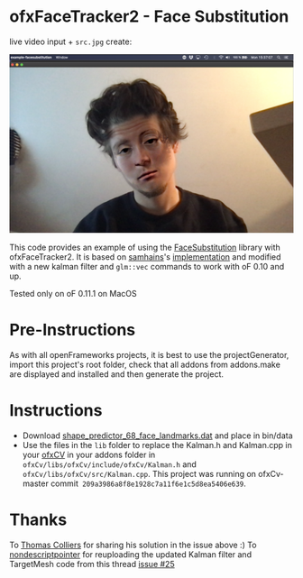 # ofxFaceTracker2 - Face Substitution

live video input + `src.jpg` create:

![Example live output](https://github.com/xanpj/ofxFaceTracker2-facesubstitution/blob/main/example1.png)


This code provides an example of using the [FaceSubstitution](https://github.com/arturoc/FaceSubstitution) library with ofxFaceTracker2.
It is based on [samhains](https://github.com/samhains)'s [implementation](https://github.com/HalfdanJ/ofxFaceTracker2/pull/42) and modified with a new kalman filter and `glm::vec` commands to work with oF 0.10 and up.

Tested only on oF 0.11.1 on MacOS

# Pre-Instructions
As with all openFrameworks projects, it is best to use the projectGenerator, import this project's root folder, check that all addons from addons.make are displayed and installed and then generate the project.

# Instructions

- Download [shape_predictor_68_face_landmarks.dat](://github.com/AKSHAYUBHAT/TensorFace/blob/master/openface/models/dlib/shape_predictor_68_face_landmarks.dat) and place in bin/data
- Use the files in the `lib` folder to replace the Kalman.h and Kalman.cpp in your [ofxCV](https://github.com/kylemcdonald/ofxCv) in your addons folder in `ofxCv/libs/ofxCv/include/ofxCv/Kalman.h` and `ofxCv/libs/ofxCv/src/Kalman.cpp`. This project was running on ofxCv-master commit` 209a3986a8f8e1928c7a11f6e1c5d8ea5406e639`.



# Thanks

To [Thomas Colliers](https://github.com/ThomasColliers) for sharing his solution in the issue above :)
To [nondescriptpointer](https://github.com/nondescriptpointer/) for reuploading the updated Kalman filter and TargetMesh code from this thread [issue #25](https://github.com/HalfdanJ/ofxFaceTracker2/issues/25)
